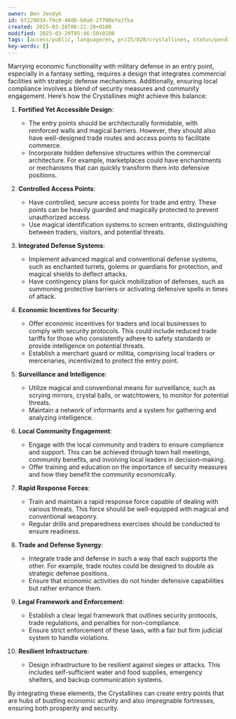 ```yaml
---
owner: Ben Jendyk
id: 6f229034-f9c0-48d6-b9a6-2f700efe2fba
created: 2025-03-28T06:21:10+0100
modified: 2025-03-29T05:46:50+0100
tags: [access/public, language/en, pr/25/028/crystallines, status/pending]
key-words: []
---
```


Marrying economic functionality with military defense in an entry point, especially in a fantasy setting, requires a design that integrates commercial facilities with strategic defense mechanisms. Additionally, ensuring local compliance involves a blend of security measures and community engagement. Here’s how the Crystallines might achieve this balance:

1. **Fortified Yet Accessible Design**: 
   - The entry points should be architecturally formidable, with reinforced walls and magical barriers. However, they should also have well-designed trade routes and access points to facilitate commerce.
   - Incorporate hidden defensive structures within the commercial architecture. For example, marketplaces could have enchantments or mechanisms that can quickly transform them into defensive positions.

2. **Controlled Access Points**: 
   - Have controlled, secure access points for trade and entry. These points can be heavily guarded and magically protected to prevent unauthorized access.
   - Use magical identification systems to screen entrants, distinguishing between traders, visitors, and potential threats.

3. **Integrated Defense Systems**: 
   - Implement advanced magical and conventional defense systems, such as enchanted turrets, golems or guardians for protection, and magical shields to deflect attacks.
   - Have contingency plans for quick mobilization of defenses, such as summoning protective barriers or activating defensive spells in times of attack.

4. **Economic Incentives for Security**: 
   - Offer economic incentives for traders and local businesses to comply with security protocols. This could include reduced trade tariffs for those who consistently adhere to safety standards or provide intelligence on potential threats.
   - Establish a merchant guard or militia, comprising local traders or mercenaries, incentivized to protect the entry point.

5. **Surveillance and Intelligence**: 
   - Utilize magical and conventional means for surveillance, such as scrying mirrors, crystal balls, or watchtowers, to monitor for potential threats.
   - Maintain a network of informants and a system for gathering and analyzing intelligence.

6. **Local Community Engagement**: 
   - Engage with the local community and traders to ensure compliance and support. This can be achieved through town hall meetings, community benefits, and involving local leaders in decision-making.
   - Offer training and education on the importance of security measures and how they benefit the community economically.

7. **Rapid Response Forces**: 
   - Train and maintain a rapid response force capable of dealing with various threats. This force should be well-equipped with magical and conventional weaponry.
   - Regular drills and preparedness exercises should be conducted to ensure readiness.

8. **Trade and Defense Synergy**: 
   - Integrate trade and defense in such a way that each supports the other. For example, trade routes could be designed to double as strategic defense positions.
   - Ensure that economic activities do not hinder defensive capabilities but rather enhance them.

9. **Legal Framework and Enforcement**: 
   - Establish a clear legal framework that outlines security protocols, trade regulations, and penalties for non-compliance.
   - Ensure strict enforcement of these laws, with a fair but firm judicial system to handle violations.

10. **Resilient Infrastructure**: 
    - Design infrastructure to be resilient against sieges or attacks. This includes self-sufficient water and food supplies, emergency shelters, and backup communication systems.

By integrating these elements, the Crystallines can create entry points that are hubs of bustling economic activity and also impregnable fortresses, ensuring both prosperity and security.